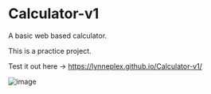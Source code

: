 # Calculator-v1

A basic web based calculator. 

This is a practice project.

Test it out here -> https://lynneplex.github.io/Calculator-v1/

![image](https://user-images.githubusercontent.com/38146775/129800294-3beb3262-2eb0-477a-8471-4ed1d5d9cdd4.png)

